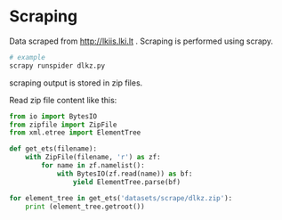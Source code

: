 # Scraping

Data scraped from http://lkiis.lki.lt .
Scraping is performed using scrapy.

```bash
# example
scrapy runspider dlkz.py
```

scraping output is stored in zip files.

Read zip file content like this:

```python
from io import BytesIO
from zipfile import ZipFile
from xml.etree import ElementTree

def get_ets(filename):
    with ZipFile(filename, 'r') as zf:
        for name in zf.namelist():
            with BytesIO(zf.read(name)) as bf:
                yield ElementTree.parse(bf)

for element_tree in get_ets('datasets/scrape/dlkz.zip'):
    print (element_tree.getroot())
```